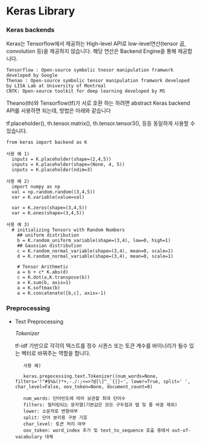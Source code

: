 # Keras Library 

### Keras backends

Keras는 Tensorflow에서 제공하는 High-level API로 low-level연산(tensor 곱, convolution 등)을 제공하지 않습니다.
해당 연산은 Backend Engine을 통해 제공합니다.
    
    Tensorflow : Open-source symbolic tnesor manipulation framwork developed by Google
    Thenao : Open-source symbolic tensor manipulation framwork developed by LISA Lab at University of Montreal
    CNTK: Open-source toolkit for deep learning developed by MS
    

Theano(th)와 Tensorflow(tf)가 서로 호환 하는 하려면 abstract Keras backend API를 사용하면 되는데, 방법은 아래와 같습니다

tf.placeholder(), th.tensor.matrix(), th.tensor.tensor3(), 등등 동일하게 사용할 수 있습니다.

    from keras import backend as K
    
    사용 예 1)
      inputs = K.placeholder(shape=(2,4,5))
      inputs = K.placeholder(shape=(None, 4, 5))
      inputs = K.placeholder(ndim=3)
      
    사용 예 2)
      import numpy as np
      val = np.random.random((3,4,5))
      var = K.variable(value=val)
      
      var = K.zeros(shape=(3,4,5))
      var = K.ones(shape=(3,4,5))
      
    사용 예 3)
      # initializing Tensors with Random Numbers
        ## uniform distribution
        b = K.random_uniform_variable(shape=(3,4), low=0, high=1) 
        ## Gaussian distribution
        c = K.random_normal_variable(shape=(3,4), mean=0, scale=1)
        d = K.random_normal_variable(shape=(3,4), mean=0, scale=1)
        
        # Tensor Arithmetic
        a = b + c* K.abs(d)
        c = K.dot(a,K.transpose(b))
        a = K.sum(b, axis=1)
        a = K.softmax(b)
        a = K.concatenate([b,c], axis=-1)
        

### Preprocessing

   * Text Preprocessing
   
        *Tokenizer*
        
        tf-idf 기반으로 각각의 텍스트를 정수 시퀀스 또는 토큰 계수를 바이너리가 될수 있는 벡터로 바꿔주는 역할을 합니다.
        
            사용 예)
        
            keras.prepocessing.text.Tokenizer((num_words=None, filters='!"#$%&()*+,-./:;<=>?@[\]^_`{|}~', lower=True, split=' ', char_level=False, oov_token=None, document_count=0)
            
            num_words: 단어빈도에 따라 보관할 최대 단어수
            filters: 필터링되는 문자열(기본값은 모든 구두점과 탭 및 줄 바꿈 제외)
            lower: 소문자로 변환여부
            split: 단어 분리용 구분 기호
            char_level: 토큰 처리 여부     
            oov_token: word_index 추가 및 text_to_sequence 호출 중에서 out-of-vacabulary 대체 
        
